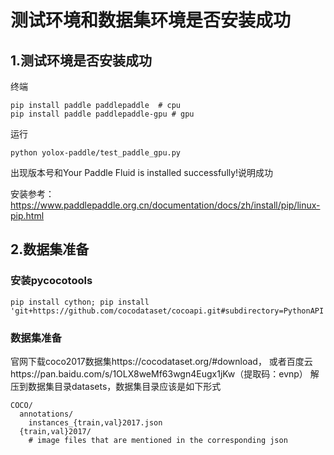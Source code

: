 # 测试环境和数据集环境是否安装成功

## 1.测试环境是否安装成功

终端
```shell
pip install paddle paddlepaddle  # cpu
pip install paddle paddlepaddle-gpu # gpu
```

运行
```shell
python yolox-paddle/test_paddle_gpu.py
```

出现版本号和Your Paddle Fluid is installed successfully!说明成功

安装参考：https://www.paddlepaddle.org.cn/documentation/docs/zh/install/pip/linux-pip.html

## 2.数据集准备

### 安装pycocotools
```shell
pip install cython; pip install 'git+https://github.com/cocodataset/cocoapi.git#subdirectory=PythonAPI'
```

### 数据集准备
官网下载coco2017数据集https://cocodataset.org/#download，
或者百度云https://pan.baidu.com/s/1OLX8weMf63wgn4Eugx1jKw（提取码：evnp）
解压到数据集目录datasets，数据集目录应该是如下形式
```
COCO/
  annotations/
    instances_{train,val}2017.json
  {train,val}2017/
    # image files that are mentioned in the corresponding json
```